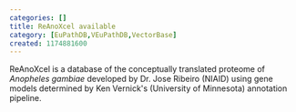 ```yaml
---
categories: []
title: ReAnoXcel available
category: [EuPathDB,VEuPathDB,VectorBase]
created: 1174881600
---
```

ReAnoXcel is a database of the conceptually translated proteome of <i>Anopheles gambiae</i> developed by Dr. Jose Ribeiro (NIAID) using gene models determined by Ken Vernick's (University of Minnesota) annotation pipeline.

